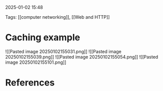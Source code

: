 2025-01-02 15:48


Tags: [[computer networking]], [[Web and HTTP]]

# Caching example

![[Pasted image 20250102155031.png]]
![[Pasted image 20250102155039.png]]
![[Pasted image 20250102155054.png]]
![[Pasted image 20250102155101.png]]


# References
